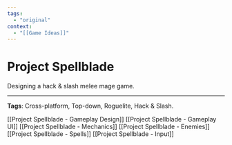 ```yaml
---
tags:
  - "original"
context:
  - "[[Game Ideas]]"
---
```


# Project Spellblade

Designing a hack & slash melee mage game.

---

**Tags**: Cross-platform, Top-down, Roguelite, Hack & Slash.

[[Project Spellblade - Gameplay Design]]
[[Project Spellblade - Gameplay UI]]
[[Project Spellblade - Mechanics]]
[[Project Spellblade - Enemies]]
[[Project Spellblade - Spells]]
[[Project Spellblade - Input]]
